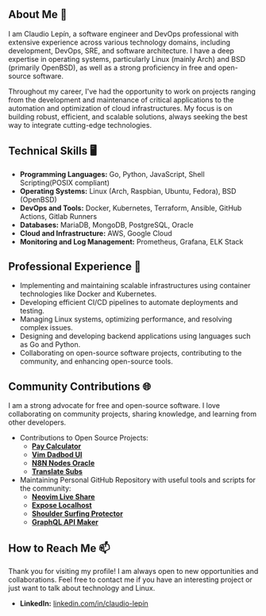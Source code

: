 ## About Me 👨

I am Claudio Lepín, a software engineer and DevOps professional with extensive experience across various technology domains, including development, DevOps, SRE, and software architecture. I have a deep expertise in operating systems, particularly Linux (mainly Arch) and BSD (primarily OpenBSD), as well as a strong proficiency in free and open-source software.

Throughout my career, I've had the opportunity to work on projects ranging from the development and maintenance of critical applications to the automation and optimization of cloud infrastructures. My focus is on building robust, efficient, and scalable solutions, always seeking the best way to integrate cutting-edge technologies.

## Technical Skills 🖥️

- **Programming Languages:** Go, Python, JavaScript, Shell Scripting(POSIX compliant)
- **Operating Systems:** Linux (Arch, Raspbian, Ubuntu, Fedora), BSD (OpenBSD)
- **DevOps and Tools:** Docker, Kubernetes, Terraform, Ansible, GitHub Actions, Gitlab Runners
- **Databases:** MariaDB, MongoDB, PostgreSQL, Oracle
- **Cloud and Infrastructure:** AWS, Google Cloud
- **Monitoring and Log Management:** Prometheus, Grafana, ELK Stack

## Professional Experience 💼

- Implementing and maintaining scalable infrastructures using container technologies like Docker and Kubernetes.
- Developing efficient CI/CD pipelines to automate deployments and testing.
- Managing Linux systems, optimizing performance, and resolving complex issues.
- Designing and developing backend applications using languages such as Go and Python.
- Collaborating on open-source software projects, contributing to the community, and enhancing open-source tools.

## Community Contributions 🌐

I am a strong advocate for free and open-source software. I love collaborating on community projects, sharing knowledge, and learning from other developers.

- Contributions to Open Source Projects:
  - [**Pay Calculator**](https://github.com/sandralopez/pay_calculator)
  - [**Vim Dadbod UI**](https://github.com/kristijanhusak/vim-dadbod-ui)
  - [**N8N Nodes Oracle**](https://github.com/jdu74/n8n-nodes-oracle)
  - [**Translate Subs**](https://github.com/Montvydas/translatesubs)
- Maintaining Personal GitHub Repository with useful tools and scripts for the community:
  - [**Neovim Live Share**](https://github.com/azratul/live-share.nvim)
  - [**Expose Localhost**](https://github.com/azratul/expose-localhost.nvim)
  - [**Shoulder Surfing Protector**](https://github.com/azratul/ssp)
  - [**GraphQL API Maker**](https://github.com/azratul/graphql-api-maker)

## How to Reach Me 📫

Thank you for visiting my profile! I am always open to new opportunities and collaborations. Feel free to contact me if you have an interesting project or just want to talk about technology and Linux.

- **LinkedIn:** [linkedin.com/in/claudio-lepín](https://www.linkedin.com/in/claudio-lep%C3%ADn/)
